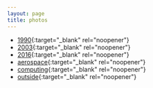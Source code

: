 ```yaml
---
layout: page
title: photos
---
```

- [1990](https://photos.app.goo.gl/vKBxieTbwsbmshCg8){:target="_blank" rel="noopener"}
- [2003](https://photos.app.goo.gl/ng8Nbxra2RYrbeWA7){:target="_blank" rel="noopener"}
- [2016](https://photos.app.goo.gl/z54G7X9dEop1e81y6){:target="_blank" rel="noopener"}
- [aerospace](https://photos.app.goo.gl/ifuTJUNsaRJK21E79){:target="_blank" rel="noopener"}
- [computing](https://photos.app.goo.gl/rL5NTL2iFomFjedM6){:target="_blank" rel="noopener"}
- [outside](https://photos.app.goo.gl/iHHyqwJ1uahpqHNx6){:target="_blank" rel="noopener"}
